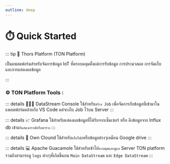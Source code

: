```yaml
---
outline: deep
---
```


# ⏱️ Quick Started

::: tip 📍 Thors Platform (TON Platform)

เป็นแพลตฟอร์มสำหรับจัดการข้อมูล IoT ที่ครอบคลุมตั้งแต่การรับข้อมูล การประมวลผล การจัดเก็บ และการแสดงผลข้อมูล

:::

### ⚙️ TON Platform Tools :

<!-- * **DataStream IDE** :   -->
  ::: details 🧑🏻‍💻 DataStream Console
  ใช้สำหรับ`สร้าง Job` เพื่อจัดการกับข้อมูลที่เข้ามาในแพลตฟอร์มคล้ายกับ VS Code แต่จะเก็บ Job ไว้บน Server
  :::
<!-- * **Grafana** :  -->
  ::: details 📈 Grafana
  ใช้สำหรับแสดงผลข้อมูลที่ได้รับจากเซ็นเซอร์ หรือ ดึงข้อมูลจาก Influx db เข้ามา`แสดงกราฟหรือตาราง`
  :::
<!-- * **Own Clound** :  -->
  ::: details 💾 Own Clound
  ใช้สำหรับ`เก็บไฟล์`หรือข้อมูลต่างๆเหมือน Google drive
  :::
<!-- * **Apache Guacamole** :  -->
  ::: details 💻 Apache Guacamole
  ใช้สำหรับเข้าไป`ควบคุมและดูแล` Server TON platform รวมถึงสามารถดู `logs` ต่างๆที่เกิดขึ้นบน `Main DataStream` และ `Edge DataStream` 
  :::


<!-- <ActionButtons :buttons="[
  { theme: 'brand', text: 'DataStream', link: '/' },
  { theme: 'alt', text: 'Grafana', link: '/datastream_page/datastream' },
  { theme: 'alt', text: 'OwnClound', link: '/datastream_page/datastream' },
  { theme: 'alt', text: 'Apache Guacamole', link: '/datastream_page/datastream' }
]" /> -->

<bp :buttons="[
  { theme: 'brand', text: 'DataStream', link: '/quickstart/datastream' },
  { theme: 'alt', text: 'Grafana', link: '/quickstart/grafana' },
  { theme: 'alt', text: 'OwnClound', link: '/quickstart/ownClound' },
  { theme: 'alt', text: 'Apache Guacamole', link: '/quickstart/guacamole' },
]" />



